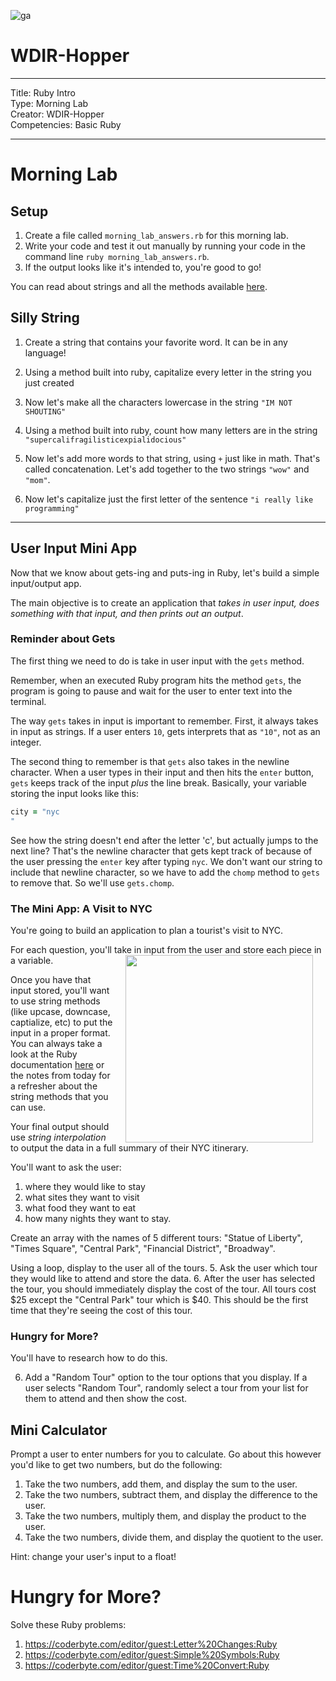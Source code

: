![ga](http://mobbook.generalassemb.ly/ga_cog.png)

# WDIR-Hopper

---
Title: Ruby Intro<br>
Type: Morning Lab<br>
Creator: WDIR-Hopper <br>
Competencies: Basic Ruby<br>

---

# Morning Lab

## Setup

1. Create a file called `morning_lab_answers.rb` for this morning lab.
2. Write your code and test it out manually by running your code in the command line `ruby morning_lab_answers.rb`.
3. If the output looks like it's intended to, you're good to go!

You can read about strings and all the methods available [here](http://www.ruby-doc.org/core-2.1.1/String.html).

## Silly String

1. Create a string that contains your favorite word. It can be in any language!

2. Using a method built into ruby, capitalize every letter in the string you just created

3. Now let's make all the characters lowercase in the string `"IM NOT SHOUTING"`

4. Using a method built into ruby, count how many letters are in the string `"supercalifragilisticexpialidocious"`

5. Now let's add more words to that string, using `+` just like in math. That's called concatenation. Let's add together to the two strings `"wow"` and `"mom"`.

6. Now let's capitalize just the first letter of the sentence `"i really like programming"`

<hr>



## User Input Mini App
Now that we know about gets-ing and puts-ing in Ruby, let's build a simple input/output app.

The main objective is to create an application that _takes in user input, does something with that input, and then prints out an output_.

### Reminder about Gets
The first thing we need to do is take in user input with the `gets` method.

Remember, when an executed Ruby program hits the method `gets`, the program is going to pause and wait for the user to enter text into the terminal.

The way `gets` takes in input is important to remember. First, it always takes in input as strings. If a user enters `10`, gets interprets that as `"10"`, not as an integer.

The second thing to remember is that `gets` also takes in the newline character. When a user types in their input and then hits the `enter` button, `gets` keeps track of the input *plus* the line break. Basically, your variable storing the input looks like this:

```ruby
city = "nyc
"
```
See how the string doesn't end after the letter 'c', but actually jumps to the next line? That's the newline character that gets kept track of because of the user pressing the `enter` key after typing `nyc`. We don't want our string to include that newline character, so we have to add the `chomp` method to `gets` to remove that. So we'll use `gets.chomp`.

### The Mini App: A Visit to NYC
You're going to build an application to plan a tourist's visit to NYC.

For each question, you'll take in input from the user and store each piece in a variable. <img src="https://s3.amazonaws.com/after-school-assets/greetings.jpg" align="right" width="300" hspace="20">

Once you have that input stored, you'll want to use string methods (like upcase, downcase, captialize, etc) to put the input in a proper format. You can always take a look at the Ruby documentation [here](http://www.ruby-doc.org/core-2.1.2/String.html) or the notes from today for a refresher about the string methods that you can use.

Your final output should use *string interpolation* to output the data in a full summary of their NYC itinerary.

You'll want to ask the user:
1. where they would like to stay
2. what sites they want to visit
3. what food they want to eat
4. how many nights they want to stay.

Create an array with the names of 5 different tours: "Statue of Liberty", "Times Square", "Central Park", "Financial District", "Broadway".

Using a loop, display to the user all of the tours.
5. Ask the user which tour they would like to attend and store the data.
6. After the user has selected the tour, you should immediately display the cost of the tour. All tours cost $25 except the "Central Park" tour which is $40. This should be the first time that they're seeing the cost of this tour.

### Hungry for More?
You'll have to research how to do this.

6. Add a "Random Tour" option to the tour options that you display. If a user selects "Random Tour", randomly select a tour from your list for them to attend and then show the cost.

## Mini Calculator

Prompt a user to enter numbers for you to calculate. Go about this however you'd like to get two numbers, but do the following:

1. Take the two numbers, add them, and display the sum to the user.
2. Take the two numbers, subtract them, and display the difference to the user.
3. Take the two numbers, multiply them, and display the product to the user.
4. Take the two numbers, divide them, and display the quotient to the user.

Hint: change your user's input to a float!

# Hungry for More?

Solve these Ruby problems:

1. https://coderbyte.com/editor/guest:Letter%20Changes:Ruby
2. https://coderbyte.com/editor/guest:Simple%20Symbols:Ruby
3. https://coderbyte.com/editor/guest:Time%20Convert:Ruby
